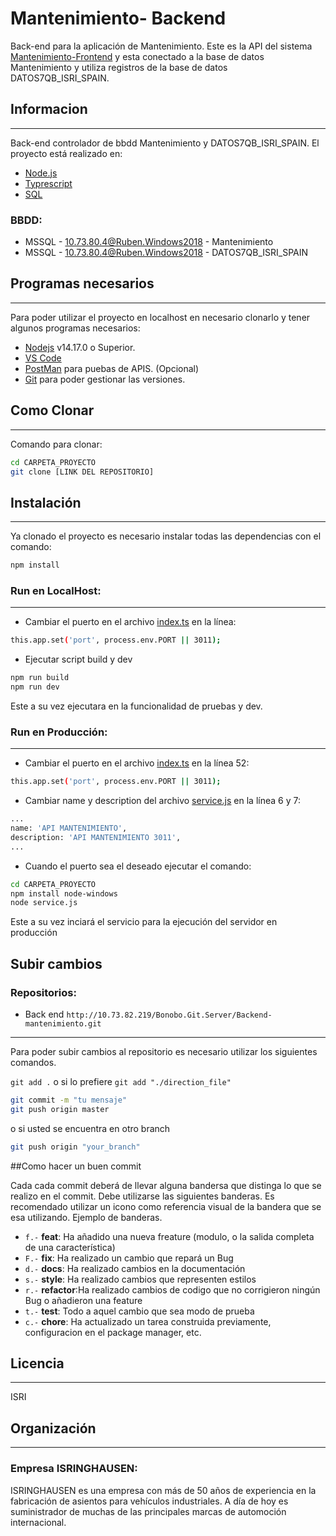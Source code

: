 # Mantenimiento- Backend

Back-end para la aplicación de Mantenimiento. Este es la API del sistema [Mantenimiento-Frontend](http://10.73.82.219/Bonobo.Git.Server/Repository/Detail/801c1d6b-2663-4521-9079-4b0fd1145ef4) y esta conectado a la base de datos Mantenimiento y utiliza registros de la base de datos DATOS7QB_ISRI_SPAIN.

## Informacion
---
Back-end controlador de bbdd Mantenimiento y DATOS7QB_ISRI_SPAIN.
El proyecto está realizado en:
- [Node.js](https://nodejs.org/es/)
- [Typrescript](https://www.typescriptlang.org/)
- [SQL]()

### BBDD:

* MSSQL - 10.73.80.4@Ruben.Windows2018 - Mantenimiento
* MSSQL - 10.73.80.4@Ruben.Windows2018 - DATOS7QB_ISRI_SPAIN

## Programas necesarios
---
Para poder utilizar el proyecto en localhost en necesario clonarlo y tener algunos programas necesarios:

- [Nodejs](https://nodejs.org/es/download/) v14.17.0 o Superior.
- [VS Code](https://code.visualstudio.com/download)
- [PostMan](https://www.postman.com/downloads/) para puebas de APIS. (Opcional)
- [Git](https://git-scm.com/downloads) para poder gestionar las versiones.
## Como Clonar
---
Comando para clonar:

```bash
cd CARPETA_PROYECTO
git clone [LINK DEL REPOSITORIO]
```
## Instalación
---
Ya clonado el proyecto es necesario instalar todas las dependencias con el comando:
```bash
npm install
```
### Run en LocalHost:
---
- Cambiar el puerto en el archivo [index.ts](/src/index.ts) en la línea: 
````bash
this.app.set('port', process.env.PORT || 3011);
````
- Ejecutar script build y dev 
````bash
npm run build
npm run dev
````
Este a su vez ejecutara en la funcionalidad de pruebas y dev.
### Run en Producción:
---
- Cambiar el puerto en el archivo [index.ts](/src/index.ts) en la línea 52: 
```bash
this.app.set('port', process.env.PORT || 3011);
```
- Cambiar name y description del archivo [service.js](/service.js) en la línea 6 y 7:
```bash
...
name: 'API MANTENIMIENTO',
description: 'API MANTENIMIENTO 3011',
...
```
- Cuando el puerto sea el deseado ejecutar el comando:

```bash
cd CARPETA_PROYECTO
npm install node-windows
node service.js
```
Este a su vez inciará el servicio para la ejecución del servidor en producción

## Subir cambios


### Repositorios:

* Back end `http://10.73.82.219/Bonobo.Git.Server/Backend-mantenimiento.git`

---
Para poder subir cambios al repositorio es necesario utilizar los siguientes comandos.

`git add .` o si lo prefiere `git add "./direction_file"`

```bash
git commit -m "tu mensaje"
git push origin master
```

o si usted se encuentra en otro branch

```bash
git push origin "your_branch"
```
##Como hacer un buen commit

Cada cada commit deberá de llevar alguna bandersa que distinga lo que se realizo en el commit. Debe utilizarse las siguientes banderas. 
Es recomendado utilizar un icono como referencia visual de la bandera que se esa utilizando. 
  Ejemplo de banderas.
  - `f.-`  **feat**: Ha añadido una nueva freature (modulo, o la salida completa de una característica) 
  - `F.-`  **fix**: Ha realizado un cambio que repará un Bug
  - `d.-`  **docs**: Ha realizado cambios en la documentación
  - `s.-`  **style**: Ha realizado cambios que representen estilos 
  - `r.-`  **refactor**:Ha realizado cambios de codigo que no corrigieron ningún Bug o añadieron una feature
  - `t.-`  **test**:  Todo a aquel cambio que sea modo de prueba
  - `c.-`  **chore**: Ha actualizado un tarea construida previamente, configuracion en el package manager, etc.
## Licencia
---
ISRI
## Organización
---
### Empresa ISRINGHAUSEN: 

ISRINGHAUSEN es una empresa con más de 50 años de experiencia en la fabricación de asientos para vehículos industriales. A día de hoy es suministrador de muchas de las principales marcas de automoción internacional.


